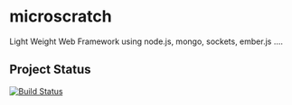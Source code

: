 # microscratch

Light Weight Web Framework using node.js, mongo, sockets, ember.js ....

## Project Status

[![Build Status](https://travis-ci.org/korczis/microscratch.png?branch=master)](https://travis-ci.org/korczis/microscratch)
